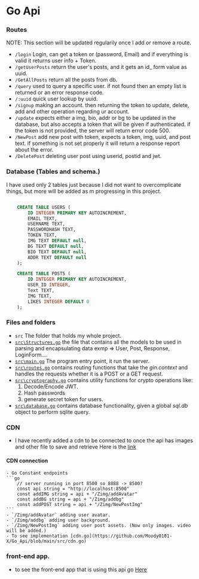 

# Go Api
### Routes
NOTE: This section will be updated regularily once I add or remove a route.

- `/login` Login, can get a token or (password, Email) and if everything is valid it returns user info + Token.
- `/getUserPosts` return the user's posts, and it gets an id_ form value as uuid.
- `/GetAllPosts` return all the posts from db.
- `/query` used to query a specific user. if not found then an empty list is returned or an error response code.
- `/:uuid` quick user lookup by uuid.
- `/signup` making an account. then returning the token to update, delete, add and other operation regarding ur account.
- `/update` expects either a img, bio, addr or bg to be updated in the database, but also accepts a token that will be given if authenticated. if the token is not provided, the server will return error code 500.
- `/NewPost` add new post with token, expects a token, img, uuid, and post text. if something is not set properly it will return a response report about the error.
- `/DeletePost` deleting user post using userid, postid and jwt.

### Database (Tables and schema.)

I have used only 2 tables just because I did not want to overcomplicate things, but more will be added as m progressing in this project.
```sql

    CREATE TABLE USERS (
        ID INTEGER PRIMARY KEY AUTOINCREMENT, 
        EMAIL TEXT, 
        USERNAME TEXT, 
        PASSWORDHASH TEXT, 
        TOKEN TEXT, 
        IMG TEXT DEFAULT null,
        BG TEXT DEFAULT null,
        BIO TEXT DEFAULT null,
        ADDR TEXT DEFAULT null
    );

    CREATE TABLE POSTS (
        ID INTEGER PRIMARY KEY AUTOINCREMENT,
        USER_ID INTEGER,
        Text TEXT,
        IMG TEXT,
        LIKES INTEGER DEFAULT 0
    );

```



### Files and folders

- `src` The folder that holds my whole project.
- [`src\Structures.go`](https://github.com/Moody0101-X/Go_Api/blob/main/src/Structures.go) the file that contains all the models to be used in parsing and encapsulating data exmp => User, Post, Response, LoginForm....
- [`src\main.go`](https://github.com/Moody0101-X/Go_Api/blob/main/src/main.go) The program entry point, it run the server.
- [`src\routes.go`](https://github.com/Moody0101-X/Go_Api/blob/main/src/routes.go) contains routing functions that take the *gin.context* and handles the requests whether it is a POST or a GET request.
- [`src\cryptography.go`](https://github.com/Moody0101-X/Go_Api/blob/main/src/cryptography.go) contains utility functions for crypto operations like:
    1. Decode/Encode JWT.
    2. Hash passwords
    3. generate secret token for users.
- [`src\database.go`](https://github.com/Moody0101-X/Go_Api/blob/main/src/database.go) contains database functionality, given a global *sql.db* object to perform sqlite query.

### CDN

- I have recently added a cdn to be connected to once the api has images and other file to save and retrieve
Here is the [link](https://github.com/Moody0101-X/Zimg_cdn)
#### CDN connection
    
    - Go Constant endpoints
    ```go
        // server running in port 8500 so 8888 -> 8500?
        const api string = "http://localhost:8500"
        const addIMG string = api + "/Zimg/addAvatar"
        const addBG string = api + "/Zimg/addbg"
        const addPOST string = api + "/Zimg/NewPostImg"
    ```
    - `/Zimg/addAvatar` adding user avatar.
    - `/Zimg/addbg` adding user background.
    - `/Zimg/NewPostImg` adding user post assets. (Now only images. video will be added.)
    - To see implementation [cdn.go](https://github.com/Moody0101-X/Go_Api/blob/main/src/cdn.go)

### front-end app.

- to see the front-end app that is using this api go [Here](https://github.com/Moody0101-X/SM_app)
